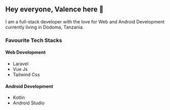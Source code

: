 ## Hey everyone, Valence here  👋
I am a full-stack developer with the love for Web and Android Development currently living in Dodoma, Tanzania.

### Favourite Tech Stacks
#### Web Development
- Laravel
- Vue Js
- Tailwind Css

#### Android Development
- Kotlin
- Android Studio
